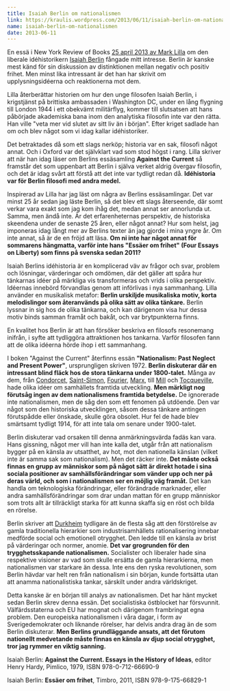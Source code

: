 ```yaml
---
title: Isaiah Berlin om nationalismen
link: https://kraulis.wordpress.com/2013/06/11/isaiah-berlin-om-nationalismen/
name: isaiah-berlin-om-nationalismen
date: 2013-06-11
---
```

En essä i New York Review of Books [25 april 2013 av Mark Lilla](http://www.nybooks.com/articles/archives/2013/apr/25/isaiah-berlin-against-current/) om den liberale idéhistorikern [Isaiah Berlin](http://en.wikipedia.org/wiki/Isaiah_Berlin) fångade mitt intresse. Berlin är kanske mest känd för sin diskussion av distinktionen mellan negativ och positiv frihet. Men minst lika intressant är det han har skrivit om upplysningsidéerna och reaktionerna mot dem.

Lilla återberättar historien om hur den unge filosofen Isaiah Berlin, i krigstjänst på brittiska ambassaden i Washington DC, under en lång flygning till London 1944 i ett obekvämt militärflyg, kommer till slutsatsen att hans påbörjade akademiska bana inom den analytiska filosofin inte var den rätta. Han ville "veta mer vid slutet av sitt liv än i början". Efter kriget sadlade han om och blev något som vi idag kallar idéhistoriker. 

Det betraktades då som ett slags nerköp; historia var en sak, filosofi något annat. Och i Oxford var det självklart vad som stod högst i rang. Lilla skriver att när han idag läser om Berlins essäsamling **Against the Current** så framstår det som uppenbart att Berlin i själva verket aldrig övergav filosofin, och det är idag svårt att förstå att det inte var tydligt redan då. **Idéhistoria var för Berlin filosofi med andra medel.**



Inspirerad av Lilla har jag läst om några av Berlins essäsamlingar. Det var minst 25 år sedan jag läste Berlin, så det blev ett slags återseende, där somt verkar vara exakt som jag kom ihåg det, medan annat ser annorlunda ut. Samma, men ändå inte. Är det erfarenheternas perspektiv, de historiska skeendena under de senaste 25 åren, eller något annat? Hur som helst, jag imponeras idag långt mer av Berlins texter än jag gjorde i mina yngre år. Om inte annat, så är de en fröjd att läsa. **Om ni inte har något annat för sommarens hängmatta, varför inte hans "Essäer om frihet" (Four Essays on Liberty) som finns på svenska sedan 2011?**

Isaiah Berlins idéhistoria är en komplicerad väv av frågor och svar, problem och lösningar, värderingar och omdömen, där det gäller att spåra hur tänkarnas idéer på märkliga vis transformeras och vrids i olika perspektiv. Idéernas innebörd förvandlas genom att införlivas i nya sammanhang. Lilla använder en musikalisk metafor: **Berlin urskiljde musikaliska motiv, korta melodislingor som återanvänds på olika sätt av olika tänkare.** Berlin lyssnar in sig hos de olika tänkarna, och kan därigenom visa hur dessa motiv binds samman framåt och bakåt, och var brytpunkterna finns.

En kvalitet hos Berlin är att han försöker beskriva en filosofs resonemang inifrån, i syfte att tydliggöra attraktionen hos tankarna. Varför filosofen fann att de olika idéerna hörde ihop i ett sammanhang. 

I boken "Against the Current" återfinns essän **"Nationalism: Past Neglect and Present Power"**, ursprungligen skriven 1972. **Berlin diskuterar där en intressant blind fläck hos de stora tänkarna under 1800-talet.** Många av dem, från [Condorcet](http://sv.wikipedia.org/wiki/Nicolas_de_Condorcet), [Saint-Simon](http://en.wikipedia.org/wiki/Claude_Henri_de_Rouvroy,_comte_de_Saint-Simon), [Fourier](http://en.wikipedia.org/wiki/Charles_Fourier), [Marx](http://sv.wikipedia.org/wiki/Karl_Marx), till [Mill](http://sv.wikipedia.org/wiki/John_Stuart_Mill) och [Tocqueville](http://en.wikipedia.org/wiki/Alexis_de_Tocqueville), hade olika idéer om samhällets framtida utveckling. **Men märkligt nog förutsåg ingen av dem nationalismens framtida betydelse.** De ignorerade inte nationalismen, men de såg den som ett fenomen på utdöende. Den var något som den historiska utvecklingen, såsom dessa tänkare antingen förutspådde eller önskade, skulle göra obsolet. Hur fel de hade blev smärtsamt tydligt 1914, för att inte tala om senare under 1900-talet.

Berlin diskuterar vad orsaken till denna anmärkningsvärda fadäs kan vara. Hans gissning, något mer vill han inte kalla det, utgår från att nationalism bygger på en känsla av utsatthet, av hot, mot den nationella känslan (vilket inte är samma sak som nationalism). Men det räcker inte. **Det måste också finnas en grupp av människor som på något sätt är direkt hotade i sina sociala positioner av samhällsförändringar som vänder upp och ner på deras värld, och som i nationalismen ser en möjlig väg framåt.** Det kan handla om teknologiska förändringar, eller förändrade marknader, eller andra samhällsförändringar som drar undan mattan för en grupp människor som trots allt är tillräckligt starka för att kunna skaffa sig en röst och bilda en rörelse.

Berlin skriver att [Durkheim](http://en.wikipedia.org/wiki/Durkheim) tydligare än de flesta såg att den förstörelse av gamla traditionella hierarkier som industrisamhällets rationalisering innebar medförde social och emotionell otrygghet. Den ledde till en känsla av brist på värderingar och normer, anomie. **Det var grogrunden för den trygghetsskapande nationalismen.** Socialister och liberaler hade sina respektive visioner av vad som skulle ersätta de gamla hierarkierna, men nationalismen var starkare än dessa. Inte ens den ryska revolutionen, som Berlin hävdar var helt ren från nationalism i sin början, kunde fortsätta utan att anamma nationalistiska tankar, särskilt under andra världskriget.

Detta kanske är en början till analys av nationalismen. Det har hänt mycket sedan Berlin skrev denna essän. Det socialistiska östblocket har försvunnit. Välfärdsstaterna och EU har mognat och därigenom frambringat egna problem. Den europeiska nationalismen i våra dagar, i form av Sverigedemokrater och liknande rörelser, har delvis andra drag än de som Berlin diskuterar. **Men Berlins grundläggande ansats, att det förutom nationellt medvetande måste finnas en känsla av djup social otrygghet, tror jag rymmer en viktig sanning.**

Isaiah Berlin: **Against the Current. Essays in the History of Ideas**, editor Henry Hardy, Pimlico, 1979, ISBN 978-0-712-66690-9

Isaiah Berlin: **Essäer om frihet**, Timbro, 2011, ISBN 978-9-175-66829-1

